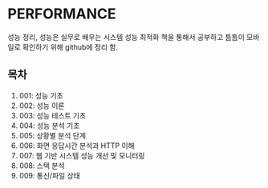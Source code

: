 # PERFORMANCE
성능 정리, 성능은 실무로 배우는 시스템 성능 최적화 책을 통해서 공부하고 틈틈이 모바일로 확인하기 위해 github에 정리 함. 

## 목차
1. 001: 성능 기초
2. 002: 성능 이론
3. 003: 성능 테스트 기초
4. 004: 성능 분석 기초
5. 005: 상황별 분석 단계
6. 006: 화면 응답시간 분석과 HTTP 이해
7. 007: 웹 기반 시스템 성능 개선 및 모니터링
8. 008: 스택 분석
9. 009: 통신/파일 상태

